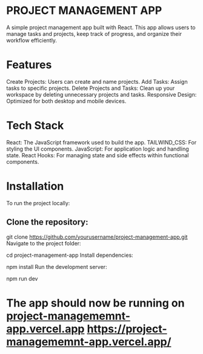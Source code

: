# PROJECT MANAGEMENT APP
A simple project management app built with React. This app allows users to manage tasks and projects, keep track of progress, and organize their workflow efficiently.


# Features
Create Projects: Users can create and name projects.
Add Tasks: Assign tasks to specific projects.
Delete Projects and Tasks: Clean up your workspace by deleting unnecessary projects and tasks.
Responsive Design: Optimized for both desktop and mobile devices.

# Tech Stack
React: The JavaScript framework used to build the app.
TAILWIND_CSS: For styling the UI components.
JavaScript: For application logic and handling state.
React Hooks: For managing state and side effects within functional components.

# Installation
To run the project locally:

## Clone the repository:

git clone https://github.com/yourusername/project-management-app.git
Navigate to the project folder:

cd project-management-app
Install dependencies:

npm install
Run the development server:

npm run dev

# The app should now be running on [project-managememnt-app.vercel.app](https://project-managememnt-app.vercel.app/) https://project-managememnt-app.vercel.app/
